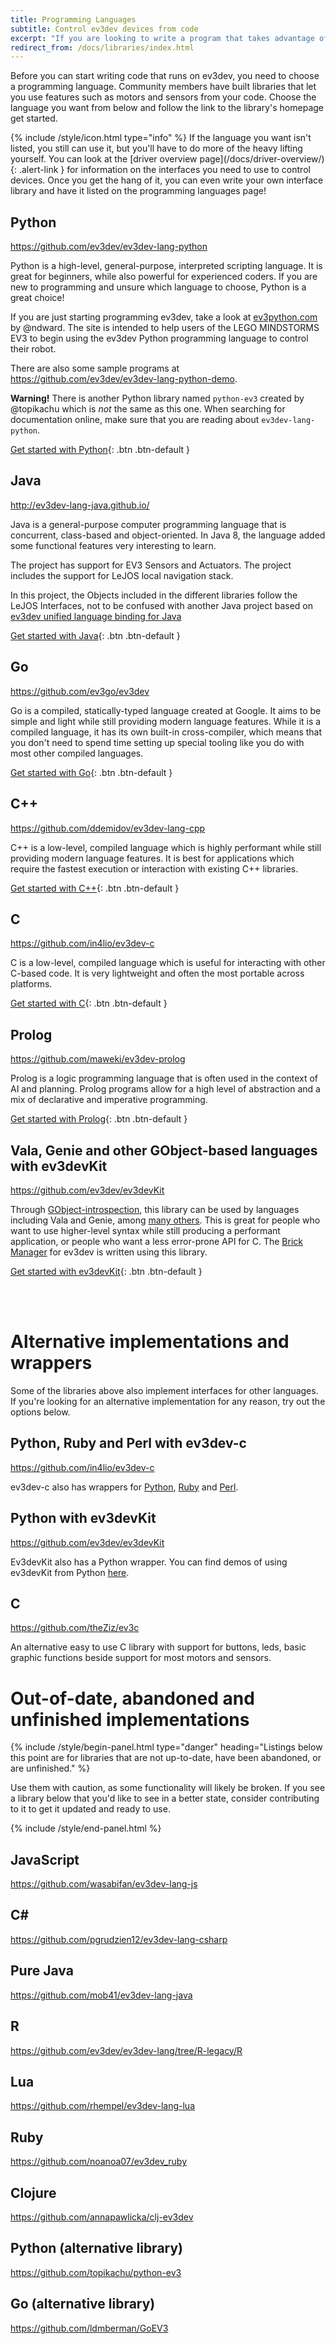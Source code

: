 ```yaml
---
title: Programming Languages
subtitle: Control ev3dev devices from code
excerpt: "If you are looking to write a program that takes advantage of motors, sensors, or other native devices, using a language binding is the way to go. These are the best options for each language."
redirect_from: /docs/libraries/index.html
---
```


Before you can start writing code that runs on ev3dev, you need to choose a
programming language. Community members have built libraries that let you use
features such as motors and sensors from your code. Choose the language you want
from below and follow the link to the library's homepage get started.


<div class="alert alert-info" markdown="1">
{% include /style/icon.html type="info" %}
If the language you want isn't listed, you still can use it, but you'll have to
do more of the heavy lifting yourself. You can look at the [driver overview page](/docs/driver-overview/){: .alert-link }
for information on the interfaces you need to use to control devices. Once you get the
hang of it, you can even write your own interface library and have it listed on
the programming languages page!
</div>

## Python
<https://github.com/ev3dev/ev3dev-lang-python>

Python is a high-level, general-purpose, interpreted scripting language. It is
great for beginners, while also powerful for experienced coders. If you are new
to programming and unsure which language to choose, Python is a great choice!

If you are just starting programming ev3dev, take a look at 
[ev3python.com](http://ev3python.com) by @ndward. The site is intended to help
users of the LEGO MINDSTORMS EV3 to begin using the ev3dev Python programming
language to control their robot. 

There are also some sample programs at <https://github.com/ev3dev/ev3dev-lang-python-demo>.

**Warning!** There is another Python library named `python-ev3` created by
@topikachu which is _not_ the same as this one. When searching for documentation
online, make sure that you are reading about `ev3dev-lang-python`.

[Get started with Python](https://github.com/ev3dev/ev3dev-lang-python){: .btn .btn-default }

## Java
<http://ev3dev-lang-java.github.io/>

Java is a general-purpose computer programming language that is concurrent, class-based and object-oriented. In Java 8, the language added some functional features very interesting to learn.

The project has support for EV3 Sensors and Actuators. The project includes the support for LeJOS local navigation stack.

In this project, the Objects included in the different libraries follow the LeJOS Interfaces, not to be confused with another Java project based on [ev3dev unified language binding for Java](https://github.com/mob41/ev3dev-lang-java)

[Get started with Java](https://github.com/ev3dev-lang-java/ev3dev-lang-java){: .btn .btn-default }

## Go
<https://github.com/ev3go/ev3dev>

Go is a compiled, statically-typed language created at Google. It aims to be
simple and light while still providing modern language features. While it is a
compiled language, it has its own built-in cross-compiler, which means that you
don't need to spend time setting up special tooling like you do with most other
compiled languages.

[Get started with Go](https://github.com/ev3go/ev3dev){: .btn .btn-default }

## C++
<https://github.com/ddemidov/ev3dev-lang-cpp>

C++ is a low-level, compiled language which is highly performant while still
providing modern language features. It is best for applications which require
the fastest execution or interaction with existing C++ libraries.

[Get started with C++](https://github.com/ddemidov/ev3dev-lang-cpp){: .btn .btn-default }

## C
<https://github.com/in4lio/ev3dev-c>

C is a low-level, compiled language which is useful for interacting with other
C-based code. It is very lightweight and often the most portable across platforms.

[Get started with C](https://github.com/in4lio/ev3dev-c){: .btn .btn-default }

## Prolog
<https://github.com/maweki/ev3dev-prolog>

Prolog is a logic programming language that is often used in the context of AI
and planning. Prolog programs allow for a high level of abstraction and a mix
of declarative and imperative programming.

[Get started with Prolog](https://github.com/maweki/ev3dev-prolog){: .btn .btn-default }

## Vala, Genie and other GObject-based languages with ev3devKit
<https://github.com/ev3dev/ev3devKit>

Through [GObject-introspection](https://wiki.gnome.org/Projects/GObjectIntrospection),
this library can be used by languages including Vala and Genie, among
[many others](https://wiki.gnome.org/Projects/GObjectIntrospection/Users). This
is great for people who want to use higher-level syntax while still producing a
performant application, or people who want a less error-prone API for C. The
[Brick Manager](https://github.com/ev3dev/brickman) for ev3dev is written using
this library.

[Get started with ev3devKit](https://github.com/ev3dev/ev3devKit){: .btn .btn-default }

<br>
<br>

# Alternative implementations and wrappers

Some of the libraries above also implement interfaces for other languages. If
you're looking for an alternative implementation for any reason, try out the
options below.

## Python, Ruby and Perl with ev3dev-c
<https://github.com/in4lio/ev3dev-c>

ev3dev-c also has wrappers for [Python](https://github.com/in4lio/ev3dev-c/tree/master/python),
[Ruby](https://github.com/in4lio/ev3dev-c/tree/master/ruby) and [Perl](https://github.com/in4lio/ev3dev-c/tree/master/perl). 

## Python with ev3devKit
<https://github.com/ev3dev/ev3devKit>

Ev3devKit also has a Python wrapper. You can find demos of using ev3devKit from
Python [here](https://github.com/ev3dev/ev3devKit/tree/ev3dev-jessie/demo/python).

## C
<https://github.com/theZiz/ev3c>

An alternative easy to use C library with support for buttons, leds, basic graphic functions beside support for most motors and sensors.


# Out-of-date, abandoned and unfinished implementations

{% include /style/begin-panel.html type="danger" heading="Listings below this point are for libraries that are not up-to-date, have been abandoned, or are unfinished." %}

Use them with caution, as some functionality will likely be broken. If you
see a library below that you'd like to see in a better state, consider
contributing to it to get it updated and ready to use.

{% include /style/end-panel.html %}


## JavaScript
<https://github.com/wasabifan/ev3dev-lang-js>

## C\#
<https://github.com/pgrudzien12/ev3dev-lang-csharp>

## Pure Java
<https://github.com/mob41/ev3dev-lang-java>

## R
<https://github.com/ev3dev/ev3dev-lang/tree/R-legacy/R>

## Lua
<https://github.com/rhempel/ev3dev-lang-lua>

## Ruby
<https://github.com/noanoa07/ev3dev_ruby>

## Clojure
<https://github.com/annapawlicka/clj-ev3dev>

## Python (alternative library)
<https://github.com/topikachu/python-ev3>

## Go (alternative library)
<https://github.com/ldmberman/GoEV3>
